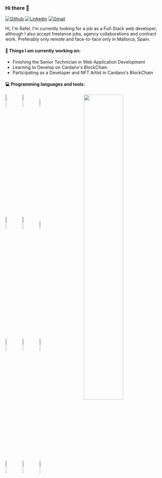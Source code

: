 ### Hi there 👋 

[![Github](https://img.shields.io/badge/-Github-000?style=flat&logo=Github&logoColor=white)](https://github.com/rballestercoll)
[![Linkedin](https://img.shields.io/badge/-LinkedIn-blue?style=flat&logo=Linkedin&logoColor=white)](https://www.linkedin.com/in/rballestercoll777/)
[![Gmail](https://img.shields.io/badge/-Gmail-c14438?style=flat&logo=Gmail&logoColor=white)](mailto:rballestercoll@gmail.com)

Hi, I'm Rafel. I'm currently looking for a job as a Full-Stack web developer, although I also accept freelance jobs, agency collaborations and contract work. Preferably only remote and face-to-face only in Mallorca, Spain. 


#### 🌱 Things I am currently working on: 
- Finishing the Senior Technician in Web Application Development  
- Learning to Develop on Cardano's BlockChain 
- Participating as a Developer and NFT Artist in Cardano's BlockChain


#### :computer: Programming languages and tools: 
<p>
	<img width="50%" align="right" src="https://github-readme-stats.vercel.app/api?username=rballestercoll&show_icons=true&hide_border=true" />

<code><img width="10%" src="https://www.vectorlogo.zone/logos/w3_html5/w3_html5-ar21.svg"></code>
<code><img width="10%" src="https://www.vectorlogo.zone/logos/w3_css/w3_css-ar21.svg"></code>
<code><img width="8%" src="https://www.vectorlogo.zone/logos/javascript/javascript-horizontal.svg"></code>
<br />
<code><img width="10%" src="https://www.vectorlogo.zone/logos/reactjs/reactjs-ar21.svg"></code>
<code><img width="10%" src="https://www.vectorlogo.zone/logos/angular/angular-ar21.svg"></code>
<code><img width="8%" src="https://www.vectorlogo.zone/logos/vuejs/vuejs-ar21.svg"></code>
<br />
<code><img width="10%" src="https://www.vectorlogo.zone/logos/tailwindcss/tailwindcss-ar21.svg"></code>
<code><img width="10%" src="https://www.vectorlogo.zone/logos/getbootstrap/getbootstrap-ar21.svg"></code>
<code><img width="10%" src="https://www.vectorlogo.zone/logos/mongodb/mongodb-ar21.svg"></code>
<br />
<code><img width="10%" src="https://www.vectorlogo.zone/logos/mysql/mysql-horizontal.svg"></code>
<code><img width="10%" src="https://www.vectorlogo.zone/logos/nodejs/nodejs-horizontal.svg"></code>
<code><img width="10%" src="https://www.vectorlogo.zone/logos/git-scm/git-scm-ar21.svg"></code>
</p>

